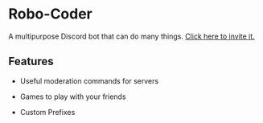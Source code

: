 # Robo-Coder

A multipurpose Discord bot that can do many things. [Click here to invite it.](https://discordapp.com/oauth2/authorize?client_id=639607732202110977&permissions=0&scope=bot)

## Features

- Useful moderation commands for servers

- Games to play with your friends

- Custom Prefixes
